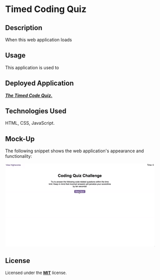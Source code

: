 # Timed Coding Quiz

## Description

When this web application loads 

## Usage

This application is used to 

## Deployed Application
<a href="https://techmack92.github.io/code-quiz/">***The Timed Code Quiz.***</a>

## Technologies Used
HTML, CSS, JavaScript.

## Mock-Up

The following snippet shows the web application's appearance and functionality:

![The Password Generator application displays a red button to generate a random password.](./04-web-apis-homework-demo.gif)

## License

<font size="2"> Licensed under the <a href="https://github.com/techmack92/code-quiz/main/LICENSE"> **MIT**</a> license.</font>

